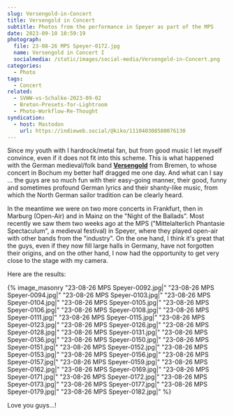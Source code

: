 ```yaml
---
slug: Versengold-in-Concert
title: Versengold in Concert
subtitle: Photos from the performance in Speyer as part of the MPS
date: 2023-09-10 10:59:19
photograph:
  file: 23-08-26 MPS Speyer-0172.jpg
  name: Versengold in Concert I
  socialmedia: /static/images/social-media/Versengold-in-Concert.png
categories:
  - Photo
tags:
  - Concert
related:
  - SVWW-vs-Schalke-2023-09-02
  - Breton-Presets-for-Lightroom
  - Photo-Workflow-Re-Thought
syndication:
  - host: Mastodon
    url: https://indieweb.social/@kiko/111040308580076130
---
```


Since my youth with I hardrock/metal fan, but from good music I let myself convince, even if it does not fit into this scheme. This is what happened with the German medieval/folk band [**Versengold**](https://de.wikipedia.org/wiki/Versengold) from Bremen, to whose concert in Bochum my better half dragged me one day. And what can I say ... the guys are so much fun with their easy-going manner, their good, funny and sometimes profound German lyrics and their shanty-like music, from which the North German sailor tradition can be clearly heard.

<!-- more -->

In the meantime we were on two more concerts in Frankfurt, then in Marburg (Open-Air) and in Mainz on the "Night of the Ballads". Most recently we saw them two weeks ago at the MPS ("Mittelalterlich Phantasie Spectaculum", a medieval festival) in Speyer, where they played open-air with other bands from the "industry". On the one hand, I think it's great that the guys, even if they now fill large halls in Germany, have not forgotten their origins, and on the other hand, I now had the opportunity to get very close to the stage with my camera.

Here are the results:

{% image_masonry
  "23-08-26 MPS Speyer-0092.jpg|"
  "23-08-26 MPS Speyer-0094.jpg|"
  "23-08-26 MPS Speyer-0103.jpg|"
  "23-08-26 MPS Speyer-0104.jpg|"
  "23-08-26 MPS Speyer-0105.jpg|"
  "23-08-26 MPS Speyer-0106.jpg|"
  "23-08-26 MPS Speyer-0108.jpg|"
  "23-08-26 MPS Speyer-0111.jpg|"
  "23-08-26 MPS Speyer-0115.jpg|"
  "23-08-26 MPS Speyer-0123.jpg|"
  "23-08-26 MPS Speyer-0126.jpg|"
  "23-08-26 MPS Speyer-0128.jpg|"
  "23-08-26 MPS Speyer-0131.jpg|"
  "23-08-26 MPS Speyer-0136.jpg|"
  "23-08-26 MPS Speyer-0150.jpg|"
  "23-08-26 MPS Speyer-0151.jpg|"
  "23-08-26 MPS Speyer-0152.jpg|"
  "23-08-26 MPS Speyer-0153.jpg|"
  "23-08-26 MPS Speyer-0156.jpg|"
  "23-08-26 MPS Speyer-0157.jpg|"
  "23-08-26 MPS Speyer-0159.jpg|"
  "23-08-26 MPS Speyer-0162.jpg|"
  "23-08-26 MPS Speyer-0169.jpg|"
  "23-08-26 MPS Speyer-0171.jpg|"
  "23-08-26 MPS Speyer-0172.jpg|"
  "23-08-26 MPS Speyer-0173.jpg|"
  "23-08-26 MPS Speyer-0177.jpg|"
  "23-08-26 MPS Speyer-0179.jpg|"
  "23-08-26 MPS Speyer-0182.jpg|"
%}

Love you guys...!
